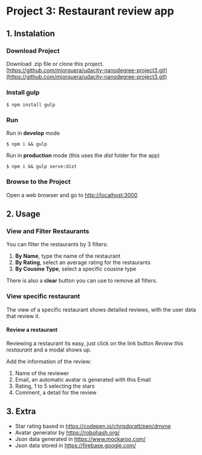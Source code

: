 # Project 3: Restaurant review app
## 1. Instalation

### Download Project

Download .zip file or clone this project.
[https://github.com/mjorquera/udacity-nanodegree-project3.git](https://github.com/mjorquera/udacity-nanodegree-project3.git)

### Install gulp
```
$ npm install gulp
```

### Run
Run in **develop** mode
```
$ npm i && gulp
```

Run in **production** mode (this uses the *dist* folder for the app)
```
$ npm i && gulp serve:dist
```

### Browse to the Project
Open a web browser and go to [http://localhost:3000](http://localhost:3000)

## 2. Usage

### View and Filter Restaurants

You can filter the restaurants by 3 filters:
1. **By Name**, type the name of the restaurant
2. **By Rating**, select an average rating for the restaurants
3. **By Cousine Type**, select a specific cousine type

There is also a **clear** button you can use to remove all filters.

### View specific restaurant

The view of a specific restaurant shows detailed reviews, with the user data that review it.

#### Review a restaurant

Reviewing a restaurant its easy, just click on the link button *Review this restaurant* and a modal shows up.

Add the information of the review:
1. Name of the reviewer
2. Email, an automatic avatar is generated with this Email
3. Rating, 1 to 5 selecting the stars
4. Comment, a detail for the review

## 3. Extra

* Star rating based in https://codepen.io/chrisdpratt/pen/dmyne
* Avatar generator by https://robohash.org/
* Json data generated in https://www.mockaroo.com/
* Json data stored in https://firebase.google.com/

